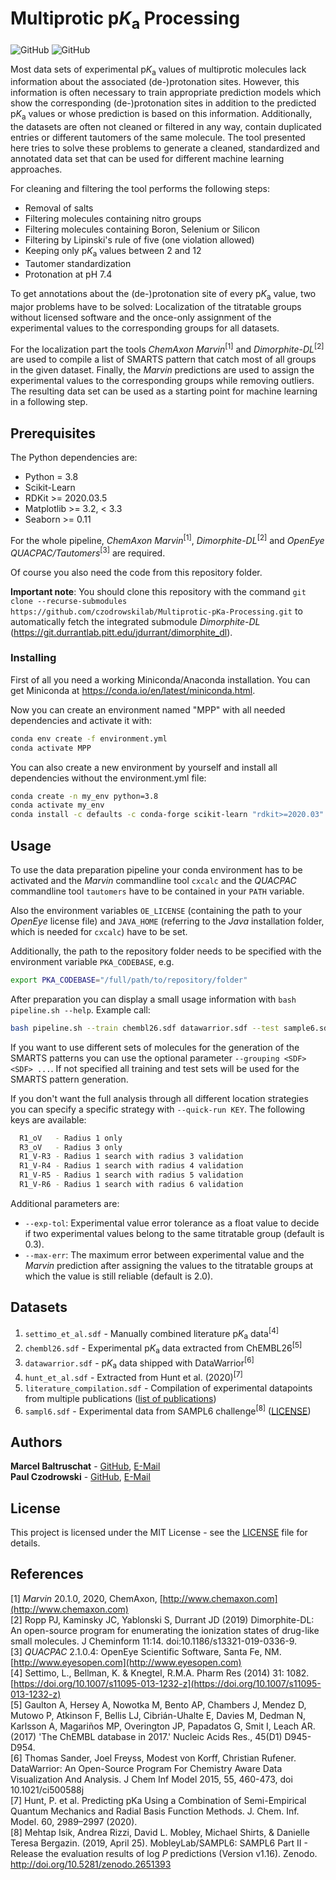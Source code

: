 # Multiprotic p*K*<sub>a</sub> Processing
![GitHub](https://img.shields.io/github/license/czodrowskilab/Multiprotic-pKa-Processing)
![GitHub](https://img.shields.io/badge/Stage-BETA-blue)

Most data sets of experimental p*K*<sub>a</sub> values of multiprotic molecules lack information about the associated (de-)protonation sites. However, this information is often necessary to train appropriate prediction models which show the corresponding (de-)protonation sites in addition to the predicted p*K*<sub>a</sub> values or whose prediction is based on this information. Additionally, the datasets are often not cleaned or filtered in any way, contain duplicated entries or different tautomers of the same molecule. The tool presented here tries to solve these problems to generate a cleaned, standardized and annotated data set that can be used for different machine learning approaches. 

For cleaning and filtering the tool performs the following steps:
* Removal of salts
* Filtering molecules containing nitro groups
* Filtering molecules containing Boron, Selenium or Silicon
* Filtering by Lipinski's rule of five (one violation allowed)
* Keeping only p*K*<sub>a</sub> values between 2 and 12
* Tautomer standardization
* Protonation at pH 7.4

To get annotations about the (de-)protonation site of every p*K*<sub>a</sub> value, two major 
problems have to be solved: Localization of the titratable groups without licensed software and the once-only assignment of the experimental values to the corresponding groups for all datasets. 

For the localization part the tools *ChemAxon Marvin*<sup>[1]</sup> and *Dimorphite-DL*<sup>[2]</sup> are used to compile a list of SMARTS pattern that catch most of all groups in the given dataset. Finally, the *Marvin* predictions are used to assign the experimental values to the corresponding groups while removing outliers. The resulting data set can be used as a starting point for machine learning in a following step.


## Prerequisites

The Python dependencies are:
* Python = 3.8
* Scikit-Learn
* RDKit >= 2020.03.5
* Matplotlib >= 3.2, < 3.3 
* Seaborn >= 0.11

For the whole pipeline, *ChemAxon Marvin*<sup>[1]</sup>, *Dimorphite-DL*<sup>[2]</sup> and *OpenEye QUACPAC/Tautomers*<sup>[3]</sup> are required.

Of course you also need the code from this repository folder.

**Important note**: You should clone this repository with the command 
`git clone --recurse-submodules https://github.com/czodrowskilab/Multiprotic-pKa-Processing.git` to automatically
fetch the integrated submodule *Dimorphite-DL* (https://git.durrantlab.pitt.edu/jdurrant/dimorphite_dl).

### Installing

First of all you need a working Miniconda/Anaconda installation. You can get
Miniconda at https://conda.io/en/latest/miniconda.html.

Now you can create an environment named "MPP" with all needed dependencies and
activate it with:
```bash
conda env create -f environment.yml
conda activate MPP
```

You can also create a new environment by yourself and install all dependencies without the
environment.yml file:
```bash
conda create -n my_env python=3.8
conda activate my_env
conda install -c defaults -c conda-forge scikit-learn "rdkit>=2020.03" matplotlib=3.2 "seaborn>=0.11"
```

## Usage
To use the data preparation pipeline your conda environment has to be activated and the *Marvin* commandline tool `cxcalc` and the *QUACPAC* commandline tool `tautomers` have to be contained in your `PATH` variable.

Also the environment variables `OE_LICENSE` (containing the path to your *OpenEye* license
file) and `JAVA_HOME` (referring to the *Java* installation folder, which is needed for 
`cxcalc`) have to be set.

Additionally, the path to the repository folder needs to be specified with the environment variable `PKA_CODEBASE`, e.g.
```bash
export PKA_CODEBASE="/full/path/to/repository/folder"
```

After preparation you can display a small usage information with `bash pipeline.sh --help`.
Example call:
```bash
bash pipeline.sh --train chembl26.sdf datawarrior.sdf --test sample6.sdf
```

If you want to use different sets of molecules for the generation of the SMARTS patterns you can
use the optional parameter `--grouping <SDF> <SDF> ...`. If not specified all training and test sets will
be used for the SMARTS pattern generation.

If you don't want the full analysis through all different location strategies you can specify a specific
strategy with `--quick-run KEY`. The following keys are available:
```bash
  R1_oV   - Radius 1 only
  R3_oV   - Radius 3 only
  R1_V-R3 - Radius 1 search with radius 3 validation
  R1_V-R4 - Radius 1 search with radius 4 validation
  R1_V-R5 - Radius 1 search with radius 5 validation
  R1_V-R6 - Radius 1 search with radius 6 validation
```

Additional parameters are:
- `--exp-tol`: Experimental value error tolerance as a float value to decide if two experimental values
belong to the same titratable group (default is 0.3).
- `--max-err`: The maximum error between experimental value and the _Marvin_ prediction after assigning the values to the titratable groups at which the value is still reliable
(default is 2.0).

## Datasets

1. `settimo_et_al.sdf` - Manually combined literature p<i>K</i><sub>a</sub> data<sup>[4]</sup>
2. `chembl26.sdf` - Experimental p<i>K</i><sub>a</sub> data extracted from ChEMBL26<sup>[5]</sup>
3. `datawarrior.sdf` - p<i>K</i><sub>a</sub> data shipped with DataWarrior<sup>[6]</sup>
4. `hunt_et_al.sdf` - Extracted from Hunt et al. (2020)<sup>[7]</sup>
5. `literature_compilation.sdf` - Compilation of experimental datapoints from multiple publications 
([list of publications](datasets/literature_compilation_publications.txt))
6. `sampl6.sdf` - Experimental data from SAMPL6 challenge<sup>[8]</sup> ([LICENSE](datasets/sampl6.LICENSE))

## Authors

**Marcel Baltruschat** - [GitHub](https://github.com/mrcblt), [E-Mail](mailto:marcel.baltruschat@tu-dortmund.de)<br>
**Paul Czodrowski** - [GitHub](https://github.com/czodrowskilab), [E-Mail](mailto:czodpaul@uni-mainz.de)

## License

This project is licensed under the MIT License - see the [LICENSE](LICENSE) file for details.

## References

[1] *Marvin* 20.1.0, 2020, ChemAxon, [http://www.chemaxon.com](http://www.chemaxon.com) <br>
[2] Ropp PJ, Kaminsky JC, Yablonski S, Durrant JD (2019) Dimorphite-DL: An
open-source program for enumerating the ionization states of drug-like small
molecules. J Cheminform 11:14. doi:10.1186/s13321-019-0336-9. <br>
[3] *QUACPAC* 2.1.0.4: OpenEye Scientific Software, Santa Fe, NM. [http://www.eyesopen.com](http://www.eyesopen.com) <br>
[4] Settimo, L., Bellman, K. & Knegtel, R.M.A. Pharm Res (2014) 31: 1082. 
[https://doi.org/10.1007/s11095-013-1232-z](https://doi.org/10.1007/s11095-013-1232-z) <br>
[5] Gaulton A, Hersey A, Nowotka M, Bento AP, Chambers J, Mendez D, Mutowo P, Atkinson F, 
Bellis LJ, Cibrián-Uhalte E, Davies M, Dedman N, Karlsson A, Magariños MP, Overington JP, 
Papadatos G, Smit I, Leach AR. (2017) 'The ChEMBL database in 2017.' Nucleic Acids Res., 
45(D1) D945-D954. <br>
[6] Thomas Sander, Joel Freyss, Modest von Korff, Christian Rufener. DataWarrior: An Open-Source 
Program For Chemistry Aware Data Visualization And Analysis. J Chem Inf Model 
2015, 55, 460-473, doi 10.1021/ci500588j <br>
[7] Hunt, P. et al. Predicting pKa Using a Combination of Semi-Empirical Quantum Mechanics and Radial 
Basis Function Methods. J. Chem. Inf. Model. 60, 2989–2997 (2020). <br>
[8] Mehtap Isik, Andrea Rizzi, David L. Mobley, Michael Shirts, & Danielle Teresa Bergazin. (2019, April 25). 
MobleyLab/SAMPL6: SAMPL6 Part II - Release the evaluation results of log *P* predictions (Version v1.16). Zenodo. 
http://doi.org/10.5281/zenodo.2651393 <br>
